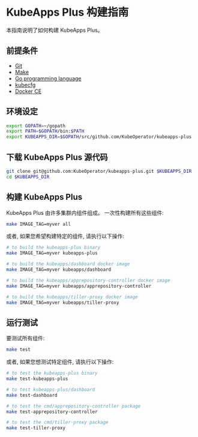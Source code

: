 # KubeApps Plus 构建指南

本指南说明了如何构建 KubeApps Plus。

## 前提条件

- [Git](https://git-scm.com/)
- [Make](https://www.gnu.org/software/make/)
- [Go programming language](https://golang.org/)
- [kubecfg](https://github.com/ksonnet/kubecfg)
- [Docker CE](https://www.docker.com/community-edition)

## 环境设定

```bash
export GOPATH=~/gopath
export PATH=$GOPATH/bin:$PATH
export KUBEAPPS_DIR=$GOPATH/src/github.com/KubeOperator/kubeapps-plus
```
## 下载 KubeApps Plus 源代码

```bash
git clone git@github.com:KubeOperator/kubeapps-plus.git $KUBEAPPS_DIR
cd $KUBEAPPS_DIR
```

## 构建 KubeApps Plus

KubeApps Plus 由许多集群内组件组成。 一次性构建所有这些组件: 

```bash
make IMAGE_TAG=myver all
```

或者, 如果您希望构建特定的组件, 请执行以下操作: 

```bash
# to build the kubeapps-plus binary
make IMAGE_TAG=myver kubeapps-plus

# to build the kubeapps/dashboard docker image
make IMAGE_TAG=myver kubeapps/dashboard

# to build the kubeapps/apprepository-controller docker image
make IMAGE_TAG=myver kubeapps/apprepository-controller

# to build the kubeapps/tiller-proxy docker image
make IMAGE_TAG=myver kubeapps/tiller-proxy
```

## 运行测试

要测试所有组件: 

```bash
make test
```

或者, 如果您想测试特定组件, 请执行以下操作: 

```bash
# to test the kubeapps-plus binary
make test-kubeapps-plus

# to test kubeapps-plus/dashboard
make test-dashboard

# to test the cmd/apprepository-controller package
make test-apprepository-controller

# to test the cmd/tiller-proxy package
make test-tiller-proxy
```
